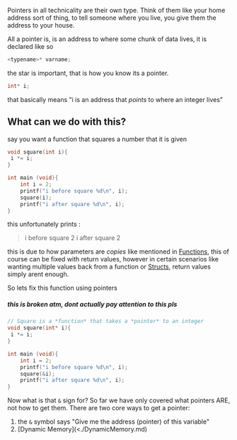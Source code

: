 Pointers in all technicality are their own type. Think of them like your home address sort of thing, to tell someone where you live, you give them the address to your house.

All a pointer is, is an address to where some chunk of data lives, it is declared like so

```c
<typename>* varname;
```
the star is important, that is how you know its a pointer.
```c
int* i;
```
that basically means "i is an address that *points* to where an integer lives" 

## What can we do with this?

say you want a function that squares a number that it is given

```c
void square(int i){
 i *= i;
}

int main (void){
	int i = 2;
	printf("i before square %d\n", i);
	square(i);
	printf("i after square %d\n", i);
}
```

this unfortunately prints :
> i before square 2
> i after square 2

this is due to how parameters are *copies* like mentioned in [Functions](<./Functions.md>), this of course can be fixed with return values, however in certain scenarios like wanting multiple values back from a function or [Structs](<./Structs.md>), return values simply arent enough.

So lets fix this function using pointers

##### this is broken atm, dont actually pay attention to this pls
```c
// Square is a *function* that takes a *pointer* to an integer
void square(int* i){
 i *= i;
}

int main (void){
	int i = 2;
	printf("i before square %d\n", i);
	square(&i);
	printf("i after square %d\n", i);
}
```

Now what is that `&` sign for? So far we have only covered what pointers ARE, not how to get them. There are two core ways to get a pointer:
1. the `&` symbol says "Give me the address (pointer) of this variable" 
2. [Dynamic Memory](<./DynamicMemory.md) 

